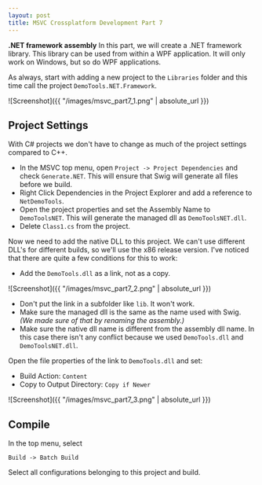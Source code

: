 ```yaml
---
layout: post
title: MSVC Crossplatform Development Part 7
---
```

**.NET framework assembly** In this part, we will create a .NET framework library. This library can be used from within a WPF application. It will only work on Windows, but so do WPF applications.
<!--more-->

As always, start with adding a new project to the `Libraries` folder and this time call the project `DemoTools.NET.Framework`.

![Screenshot]({{ "/images/msvc_part7_1.png" | absolute_url }})

## Project Settings
With C# projects we don't have to change as much of the project settings compared to C++.

* In the MSVC top menu, open `Project -> Project Dependencies` and check `Generate.NET`. This will ensure that Swig will generate all files before we build.
* Right Click Dependencies in the Project Explorer and add a reference to `NetDemoTools`.
* Open the project properties and set the Assembly Name to `DemoToolsNET`. This will generate the managed dll as `DemoToolsNET.dll`.
* Delete `Class1.cs` from the project. 

Now we need to add the native DLL to this project. We can't use different DLL's for different builds, so we'll use the x86 release version. I've noticed that there are quite a few conditions for this to work:
* Add the `DemoTools.dll` as a link, not as a copy.

![Screenshot]({{ "/images/msvc_part7_2.png" | absolute_url }})

* Don't put the link in a subfolder like `lib`. It won't work.
* Make sure the managed dll is the same as the name used with Swig. *(We made sure of that by renaming the assembly.)*
* Make sure the native dll name is different from the assembly dll name. In this case there isn't any conflict because we used `DemoTools.dll` and `DemoToolsNET.dll`.

Open the file properties of the link to `DemoTools.dll` and set:
- Build Action: `Content`
- Copy to Output Directory: `Copy if Newer`

![Screenshot]({{ "/images/msvc_part7_3.png" | absolute_url }})

## Compile

In the top menu, select

`Build -> Batch Build`

Select all configurations belonging to this project and build.